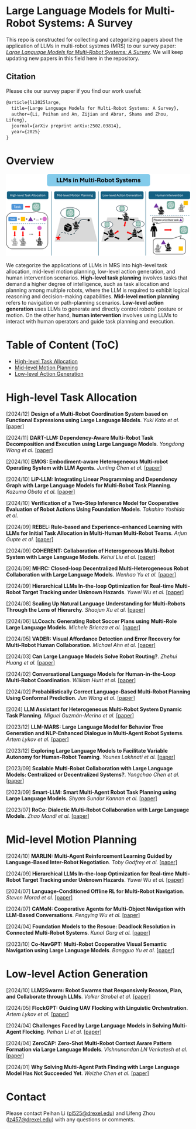 # Large Language Models for Multi-Robot Systems: A Survey

This repo is constructed for collecting and categorizing papers about the application of LLMs in multi-robot systmes (MRS) to our survey paper: [*Large Language Models for Multi-Robot Systems: A Survey*](https://arxiv.org/abs/2502.03814). We will keep updating new papers in this field here in the repository.

## Citation

Please cite our survey paper if you find our work useful:
```
@article{li2025large,
  title={Large Language Models for Multi-Robot Systems: A Survey},
  author={Li, Peihan and An, Zijian and Abrar, Shams and Zhou, Lifeng},
  journal={arXiv preprint arXiv:2502.03814},
  year={2025}
}
```

# Overview

<div aligncenter><img width="900" alt="image" src="https://github.com/Zhourobotics/LLM-MRS-survey/blob/main/LLM-MRS-white-background.png">

We categorize the applications of LLMs in MRS into high-level task allocation, mid-level motion planning, low-level action generation, and human intervention scenarios. **High-level task planning** involves tasks that demand a higher degree of intelligence, such as task allocation and planning among multiple robots, where the LLM is required to exhibit logical reasoning and decision-making capabilities. **Mid-level motion planning** refers to navigation or path-planning scenarios. **Low-level action generation** uses LLMs to generate and directly control robots' posture or motion. On the other hand, **human intervention** involves using LLMs to interact with human operators and guide task planning and execution.

# Table of Content (ToC)

- [High-level Task Allocation](#high-level-task-allocation)
- [Mid-level Motion Planning](#mid-level-motion-planning)
- [Low-level Action Generation](#low-level-action-generation)


# High-level Task Allocation

[2024/12] **Design of a Multi-Robot Coordination System based on Functional Expressions using Large Language Models**. *Yuki Kato et al.* [\[paper\]](https://ieeexplore.ieee.org/document/10802571)

[2024/11] **DART-LLM: Dependency-Aware Multi-Robot Task Decomposition and Execution using Large Language Models**. *Yongdong Wang et al.* [\[paper\]](https://arxiv.org/abs/2411.09022)

[2024/10] **EMOS: Embodiment-aware Heterogeneous Multi-robot Operating System with LLM Agents**. *Junting Chen et al.* [\[paper\]](https://arxiv.org/abs/2410.22662)

[2024/10] **LiP-LLM: Integrating Linear Programming and Dependency Graph with Large Language Models for Multi-Robot Task Planning**. *Kazuma Obata et al.* [\[paper\]](https://ieeexplore.ieee.org/document/10803039)

[2024/10] **Verification of a Two-Step Inference Model for Cooperative Evaluation of Robot Actions Using Foundation Models**. *Takahiro Yoshida et al.* 

[2024/09] **REBEL: Rule-based and Experience-enhanced Learning with LLMs for Initial Task Allocation in Multi-Human Multi-Robot Teams**. *Arjun Gupte et al.* [\[paper\]](https://arxiv.org/abs/2409.16266)

[2024/09] **COHERENT: Collaboration of Heterogeneous Multi-Robot System with Large Language Models**. *Kehui Liu et al.* [\[paper\]](https://arxiv.org/abs/2409.15146)

[2024/09] **MHRC: Closed-loop Decentralized Multi-Heterogeneous Robot Collaboration with Large Language Models**. *Wenhao Yu et al.* [\[paper\]](https://arxiv.org/abs/2409.16030)

\[2024/09\] **Hierarchical LLMs In-the-loop Optimization for Real-time Multi-Robot Target Tracking under Unknown Hazards**. *Yuwei Wu et al.* [\[paper\]](https://arxiv.org/abs/2409.12274)

[2024/08] **Scaling Up Natural Language Understanding for Multi-Robots Through the Lens of Hierarchy**. *Shaojun Xu et al.* [\[paper\]](https://arxiv.org/abs/2408.08188)

[2024/06] **LLCoach: Generating Robot Soccer Plans using Multi-Role Large Language Models**. *Michele Brienza et al.* [\[paper\]](https://arxiv.org/abs/2406.18285)

[2024/05] **VADER: Visual Affordance Detection and Error Recovery for Multi-Robot Human Collaboration**. *Michael Ahn et al.* [\[paper\]](https://arxiv.org/abs/2405.16021)

[2024/03] **Can Large Language Models Solve Robot Routing?**. *Zhehui Huang et al.* [\[paper\]](https://arxiv.org/abs/2403.10795)

[2024/02] **Conversational Language Models for Human-in-the-Loop Multi-Robot Coordination**. *William Hunt et al.* [\[paper\]](https://arxiv.org/abs/2402.19166)

[2024/02] **Probabilistically Correct Language-Based Multi-Robot Planning Using Conformal Prediction**. *Jun Wang et al.* [\[paper\]](https://arxiv.org/abs/2402.15368)

[2024] **LLM Assistant for Heterogeneous Multi-Robot System Dynamic Task Planning**. *Miguel Guzmán-Merino et al.* [\[paper\]](https://tore.tuhh.de/dspace-cris-server/api/core/bitstreams/160f0547-4af6-4735-920e-45482eb0874d/content)

[2023/12] **LLM-MARS: Large Language Model for Behavior Tree Generation and NLP-Enhanced Dialogue in Multi-Agent Robot Systems**. *Artem Lykov et al.* [\[paper\]](https://arxiv.org/abs/2312.09348)

[2023/12] **Exploring Large Language Models to Facilitate Variable Autonomy for Human-Robot Teaming**. *Younes Lakhnati et al.* [\[paper\]](https://arxiv.org/abs/2312.07214)

[2023/09] **Scalable Multi-Robot Collaboration with Large Language Models: Centralized or Decentralized Systems?**. *Yongchao Chen et al.* [\[paper\]](https://ieeexplore.ieee.org/document/10610676)

[2023/09] **Smart-LLM: Smart Multi-Agent Robot Task Planning using Large Language Models**. *Shyam Sundar Kannan et al.* [\[paper\]](https://ieeexplore.ieee.org/document/10802322)

[2023/07] **RoCo: Dialectic Multi-Robot Collaboration with Large Language Models**. *Zhao Mandi et al.* [\[paper\]](https://ieeexplore.ieee.org/document/10610855)




# Mid-level Motion Planning

[2024/10] **MARLIN: Multi-Agent Reinforcement Learning Guided by Language-Based Inter-Robot Negotiation**. *Toby Godfrey et al.* [\[paper\]](https://arxiv.org/abs/2410.14383)

[2024/09] **Hierarchical LLMs In-the-loop Optimization for Real-time Multi-Robot Target Tracking under Unknown Hazards**. *Yuwei Wu et al.* [\[paper\]](https://arxiv.org/abs/2409.12274)

[2024/07] **Language-Conditioned Offline RL for Multi-Robot Navigation**. *Steven Morad et al.* [\[paper\]](https://arxiv.org/abs/2407.20164)

[2024/07] **CAMoN: Cooperative Agents for Multi-Object Navigation with LLM-Based Conversations**. *Pengying Wu et al.* [\[paper\]](https://arxiv.org/abs/2407.00632)

[2024/04] **Foundation Models to the Rescue: Deadlock Resolution in Connected Multi-Robot Systems**. *Kunal Garg et al.* [\[paper\]](https://arxiv.org/abs/2404.06413)

[2023/10] **Co-NavGPT: Multi-Robot Cooperative Visual Semantic Navigation using Large Language Models**. *Bangguo Yu et al.* [\[paper\]](https://arxiv.org/abs/2310.07937)


# Low-level Action Generation

[2024/10] **LLM2Swarm: Robot Swarms that Responsively Reason, Plan, and Collaborate through LLMs**. *Volker Strobel et al.* [\[paper\]](https://arxiv.org/abs/2410.11387)

[2024/05] **FlockGPT: Guiding UAV Flocking with Linguistic Orchestration**. *Artem Lykov et al.* [\[paper\]](https://ieeexplore.ieee.org/document/10765199)

[2024/04] **Challenges Faced by Large Language Models in Solving Multi-Agent Flocking**. *Peihan Li et al.* [\[paper\]](https://arxiv.org/abs/2404.04752)

[2024/04] **ZeroCAP: Zero-Shot Multi-Robot Context Aware Pattern Formation via Large Language Models**. *Vishnunandan LN Venkatesh et al.* [\[paper\]](https://arxiv.org/abs/2404.02318)

[2024/01] **Why Solving Multi-Agent Path Finding with Large Language Model Has Not Succeeded Yet**. *Weizhe Chen et al.* [\[paper\]](https://arxiv.org/abs/2401.03630)



# Contact
Please contact Peihan Li (pl525@drexel.edu) and Lifeng Zhou (lz457@drexel.edu) with any questions or comments.

